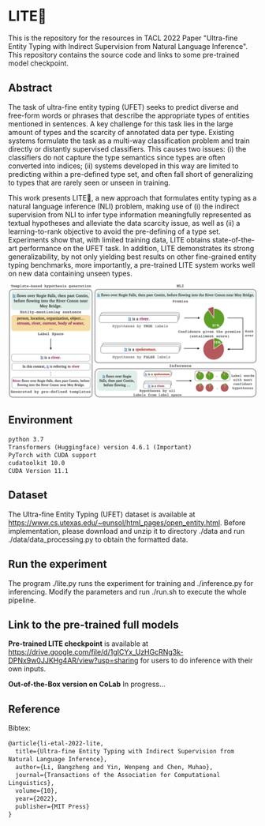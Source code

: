 # LITE:beers:
This is the repository for the resources in TACL 2022 Paper "Ultra-fine Entity Typing with Indirect Supervision from Natural Language Inference". This repository contains the source code and links to some pre-trained model checkpoint.

## Abstract
The task of ultra-fine entity typing (UFET) seeks to predict diverse and free-form words or phrases that describe the appropriate types of entities mentioned in sentences. A key challenge for this task lies in the large amount of types and the scarcity of annotated data per type. Existing systems formulate the task as a multi-way classification problem and train directly or distantly supervised classifiers. This causes two issues: 
  (i) the classifiers do not capture the type semantics since types are often converted into indices; (ii) systems developed in this way are limited to predicting within a pre-defined type set, and often fall short of generalizing to types that are rarely seen or unseen in training. 

This work presents LITE:beers:, a new approach that formulates entity typing as a natural language inference (NLI) problem, making use of (i) the indirect supervision from NLI to infer type information meaningfully represented as textual hypotheses and alleviate the data scarcity issue, as well as (ii) a learning-to-rank objective to avoid the pre-defining of a type set. Experiments show that, with limited training data, LITE obtains state-of-the-art performance on the UFET task. In addition, LITE demonstrates its strong generalizability, by not only yielding best results on other fine-grained entity typing benchmarks, more importantly, a  pre-trained LITE system works well on new data containing unseen types.

![Fig1 in paper](https://github.com/luka-group/lite/blob/main/readme/lite.png)

## Environment

    python 3.7
    Transformers (Huggingface) version 4.6.1 (Important)
    PyTorch with CUDA support
    cudatoolkit 10.0
    CUDA Version 11.1
  
## Dataset  
The Ultra-fine Entity Typing (UFET) dataset is available at https://www.cs.utexas.edu/~eunsol/html_pages/open_entity.html. Before implementation, please download and unzip it to directory ./data and run ./data/data_processing.py to obtain the formatted data.


## Run the experiment  
The program ./lite.py runs the experiment for training and ./inference.py for inferencing. Modify the parameters and run ./run.sh
to execute the whole pipeline. 

## Link to the pre-trained full models
**Pre-trained LITE checkpoint** is available at https://drive.google.com/file/d/1gICYx_UzHGcRNg3k-DPNx9w0JJKHg4AR/view?usp=sharing for users to do inference with their own inputs.

**Out-of-the-Box version on CoLab**
In progress...

## Reference
Bibtex:
  
    @article{li-etal-2022-lite,
      title={Ultra-fine Entity Typing with Indirect Supervision from Natural Language Inference},
      author={Li, Bangzheng and Yin, Wenpeng and Chen, Muhao},
      journal={Transactions of the Association for Computational Linguistics},
      volume={10},
      year={2022},
      publisher={MIT Press}
    }
